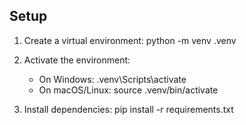 ## Setup

1. Create a virtual environment:
   python -m venv .venv

2. Activate the environment:
   - On Windows: .venv\Scripts\activate
   - On macOS/Linux: source .venv/bin/activate

3. Install dependencies:
   pip install -r requirements.txt
